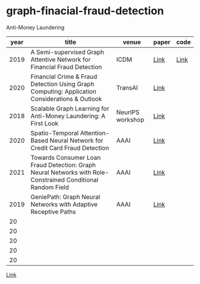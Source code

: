 # graph-finacial-fraud-detection
Anti-Money Laundering

|year|title|venue|paper|code|
|----|----|----|----|----|
|2019|A Semi-supervised Graph Attentive Network for Financial Fraud Detection|ICDM|[Link](https://arxiv.org/pdf/2003.01171.pdf)|[Link](https://github.com/safe-graph/DGFraud/tree/master/algorithms/SemiGNN)
|2020|Financial Crime & Fraud Detection Using Graph Computing: Application Considerations & Outlook|TransAI|[Link](https://ieeexplore.ieee.org/xpl/conhome/9253116/proceeding)||
|2018|Scalable Graph Learning for Anti-Money Laundering: A First Look|NeurIPS workshop|[Link](https://arxiv.org/pdf/1812.00076.pdf)||
|2020|Spatio-Temporal Attention-Based Neural Network for Credit Card Fraud Detection|AAAI|[Link](https://ojs.aaai.org/index.php/AAAI/article/view/5371)||
|2021|Towards Consumer Loan Fraud Detection: Graph Neural Networks with Role-Constrained Conditional Random Field|AAAI|[Link](https://ojs.aaai.org/index.php/AAAI/article/view/16582)||
|2019|GeniePath: Graph Neural Networks with Adaptive Receptive Paths|AAAI|[Link](https://ojs.aaai.org/index.php/AAAI/article/view/4354)||
|20|||||
|20|||||
|20|||||
|20|||||
|20|||||



[Link]()
